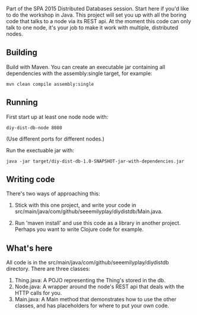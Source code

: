 Part of the SPA 2015 Distributed Databases session.
Start here if you'd like to do the workshop in Java.
This project will set you up with all the boring
code that talks to a node via its REST api. At the
moment this code can only talk to one node, it's
your job to make it work with multiple, distributed
nodes.

## Building
Build with Maven. You can create an executable jar
containing all dependencies with the assembly:single
target, for example:

    mvn clean compile assembly:single

## Running
First start up at least one node node with:

    diy-dist-db-node 8080

(Use different ports for different nodes.)

Run the exectuable jar with:

    java -jar target/diy-dist-db-1.0-SNAPSHOT-jar-with-dependencies.jar

## Writing code
There's two ways of approaching this:

1. Stick with this one project, and write your
   code in src/main/java/com/github/seeemilyplay/diydistdb/Main.java.

2. Run 'maven install' and use this code as a library
   in another project. Perhaps you want to write Clojure code
   for example.

## What's here 
All code is in the src/main/java/com/github/seeemilyplay/diydistdb
directory. There are three classes:

1. Thing.java: A POJO representing the Thing's stored in the db.
2. Node.java: A wrapper around the node's REST api that deals
   with the HTTP calls for you.
3. Main.java: A Main method that demonstrates how to use the
   other classes, and has placeholders for where to put your
   own code.
